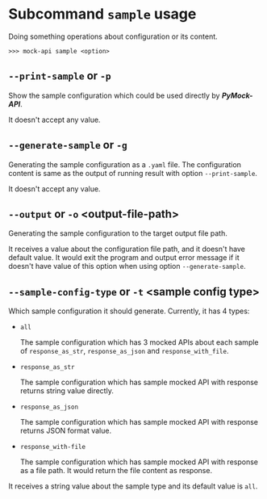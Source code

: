 # Subcommand ``sample`` usage

Doing something operations about configuration or its content.

```console
>>> mock-api sample <option>
```


## ``--print-sample`` or ``-p``

Show the sample configuration which could be used directly by **_PyMock-API_**.

It doesn't accept any value.


## ``--generate-sample`` or ``-g``

Generating the sample configuration as a ``.yaml`` file. The configuration content is same as the output of running result
with option ``--print-sample``.

It doesn't accept any value.


## ``--output`` or ``-o`` <output-file-path\>

Generating the sample configuration to the target output file path.

It receives a value about the configuration file path, and it doesn't have default value. It would exit the program and
output error message if it doesn't have value of this option when using option ``--generate-sample``.


## ``--sample-config-type`` or ``-t`` <sample config type\>

Which sample configuration it should generate. Currently, it has 4 types:

* ``all``

    The sample configuration which has 3 mocked APIs about each sample of ``response_as_str``, ``response_as_json`` and ``response_with_file``.

* ``response_as_str``

    The sample configuration which has sample mocked API with response returns string value directly.

* ``response_as_json``

    The sample configuration which has sample mocked API with response returns JSON format value.

* ``response_with-file``

    The sample configuration which has sample mocked API with response as a file path. It would return the file content as
    response.

It receives a string value about the sample type and its default value is ``all``.

